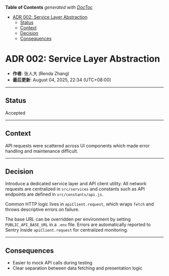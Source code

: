 <!-- START doctoc generated TOC please keep comment here to allow auto update -->
<!-- DON'T EDIT THIS SECTION, INSTEAD RE-RUN doctoc TO UPDATE -->
**Table of Contents**  *generated with [DocToc](https://github.com/thlorenz/doctoc)*

- [ADR 002: Service Layer Abstraction](#adr-002-service-layer-abstraction)
  - [Status](#status)
  - [Context](#context)
  - [Decision](#decision)
  - [Consequences](#consequences)

<!-- END doctoc generated TOC please keep comment here to allow auto update -->

# ADR 002: Service Layer Abstraction

- **作者**: 张人大 (Renda Zhang)
- **最后更新**: August 04, 2025, 22:34 (UTC+08:00)

---

## Status

Accepted

---

## Context

API requests were scattered across UI components which made error handling and maintenance difficult.

---

## Decision

Introduce a dedicated service layer and API client utility. All network requests are centralized in `src/services` and constants such as API endpoints are defined in `src/constants/api.js`.

Common HTTP logic lives in `apiClient.request`, which wraps `fetch` and throws descriptive errors on failure.

The base URL can be overridden per environment by setting `PUBLIC_API_BASE_URL` in a `.env` file. Errors are automatically reported to Sentry inside `apiClient.request` for centralized monitoring.

---

## Consequences

- Easier to mock API calls during testing
- Clear separation between data fetching and presentation logic
